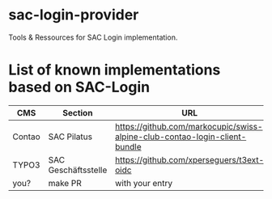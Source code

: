 # sac-login-provider

Tools & Ressources for SAC Login implementation.

# List of known implementations based on SAC-Login
|  CMS 	|  Section 	| URL | 
|---	|---	|---|
|   Contao	|  SAC Pilatus 	|https://github.com/markocupic/swiss-alpine-club-contao-login-client-bundle
|   TYPO3	|  SAC Geschäftsstelle |https://github.com/xperseguers/t3ext-oidc
|   you?	|  make PR | with your entry
